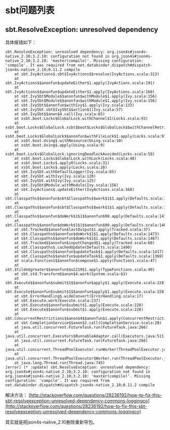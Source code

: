 # sbt问题列表

## sbt.ResolveException: unresolved dependency

具体报错如下：

    sbt.ResolveException: unresolved dependency: org.json4s#json4s-native_2.10;3.2.10: configuration not found in org.json4s#json4s-native_2.10;3.2.10: 'master(compile)'. Missing configuration: 'compile'. It was required from net.databinder.dispatch#dispatch-json4s-native_2.10;0.11.2 compile
        at sbt.IvyActions$.sbt$IvyActions$$resolve(IvyActions.scala:313)
        at sbt.IvyActions$$anonfun$updateEither$1.apply(IvyActions.scala:191)
        at sbt.IvyActions$$anonfun$updateEither$1.apply(IvyActions.scala:168)
        at sbt.IvySbt$Module$$anonfun$withModule$1.apply(Ivy.scala:156)
        at sbt.IvySbt$Module$$anonfun$withModule$1.apply(Ivy.scala:156)
        at sbt.IvySbt$$anonfun$withIvy$1.apply(Ivy.scala:133)
        at sbt.IvySbt.sbt$IvySbt$$action$1(Ivy.scala:57)
        at sbt.IvySbt$$anon$4.call(Ivy.scala:65)
        at xsbt.boot.Locks$GlobalLock.withChannel$1(Locks.scala:93)
        at xsbt.boot.Locks$GlobalLock.xsbt$boot$Locks$GlobalLock$$withChannelRetries$1(Locks.scala:78)
        at xsbt.boot.Locks$GlobalLock$$anonfun$withFileLock$1.apply(Locks.scala:97)
        at xsbt.boot.Using$.withResource(Using.scala:10)
        at xsbt.boot.Using$.apply(Using.scala:9)
        at xsbt.boot.Locks$GlobalLock.ignoringDeadlockAvoided(Locks.scala:58)
        at xsbt.boot.Locks$GlobalLock.withLock(Locks.scala:48)
        at xsbt.boot.Locks$.apply0(Locks.scala:31)
        at xsbt.boot.Locks$.apply(Locks.scala:28)
        at sbt.IvySbt.withDefaultLogger(Ivy.scala:65)
        at sbt.IvySbt.withIvy(Ivy.scala:128)
        at sbt.IvySbt.withIvy(Ivy.scala:125)
        at sbt.IvySbt$Module.withModule(Ivy.scala:156)
        at sbt.IvyActions$.updateEither(IvyActions.scala:168)
        at sbt.Classpaths$$anonfun$sbt$Classpaths$$work$1$1.apply(Defaults.scala:1439)
        at sbt.Classpaths$$anonfun$sbt$Classpaths$$work$1$1.apply(Defaults.scala:1435)
        at sbt.Classpaths$$anonfun$doWork$1$1$$anonfun$90.apply(Defaults.scala:1470)
        at sbt.Classpaths$$anonfun$doWork$1$1$$anonfun$90.apply(Defaults.scala:1468)
        at sbt.Tracked$$anonfun$lastOutput$1.apply(Tracked.scala:37)
        at sbt.Classpaths$$anonfun$doWork$1$1.apply(Defaults.scala:1473)
        at sbt.Classpaths$$anonfun$doWork$1$1.apply(Defaults.scala:1467)
        at sbt.Tracked$$anonfun$inputChanged$1.apply(Tracked.scala:60)
        at sbt.Classpaths$.cachedUpdate(Defaults.scala:1490)
        at sbt.Classpaths$$anonfun$updateTask$1.apply(Defaults.scala:1417)
        at sbt.Classpaths$$anonfun$updateTask$1.apply(Defaults.scala:1369)
        at scala.Function1$$anonfun$compose$1.apply(Function1.scala:47)
        at sbt.$tilde$greater$$anonfun$$u2219$1.apply(TypeFunctions.scala:40)
        at sbt.std.Transform$$anon$4.work(System.scala:63)
        at sbt.Execute$$anonfun$submit$1$$anonfun$apply$1.apply(Execute.scala:228)
        at sbt.Execute$$anonfun$submit$1$$anonfun$apply$1.apply(Execute.scala:228)
        at sbt.ErrorHandling$.wideConvert(ErrorHandling.scala:17)
        at sbt.Execute.work(Execute.scala:237)
        at sbt.Execute$$anonfun$submit$1.apply(Execute.scala:228)
        at sbt.Execute$$anonfun$submit$1.apply(Execute.scala:228)
        at sbt.ConcurrentRestrictions$$anon$4$$anonfun$1.apply(ConcurrentRestrictions.scala:159)
        at sbt.CompletionService$$anon$2.call(CompletionService.scala:28)
        at java.util.concurrent.FutureTask.run(FutureTask.java:266)
        at java.util.concurrent.Executors$RunnableAdapter.call(Executors.java:511)
        at java.util.concurrent.FutureTask.run(FutureTask.java:266)
        at java.util.concurrent.ThreadPoolExecutor.runWorker(ThreadPoolExecutor.java:1142)
        at java.util.concurrent.ThreadPoolExecutor$Worker.run(ThreadPoolExecutor.java:617)
        at java.lang.Thread.run(Thread.java:745)
    [error] (* :update) sbt.ResolveException: unresolved dependency: org.json4s#json4s-native_2.10;3.2.10: configuration not found in org.json4s#json4s-native_2.10;3.2.10: 'master(compile)'. Missing configuration: 'compile'. It was required from net.databinder.dispatch#dispatch-json4s-native_2.10;0.11.2 compile

解决方法：
[http://stackoverflow.com/questions/28236192/how-to-fix-this-sbt-resolveexception-unresolved-dependency-commons-loggingco](http://stackoverflow.com/questions/28236192/how-to-fix-this-sbt-resolveexception-unresolved-dependency-commons-loggingco)

其实就是把json4s-native_2.10删除重新导包。
